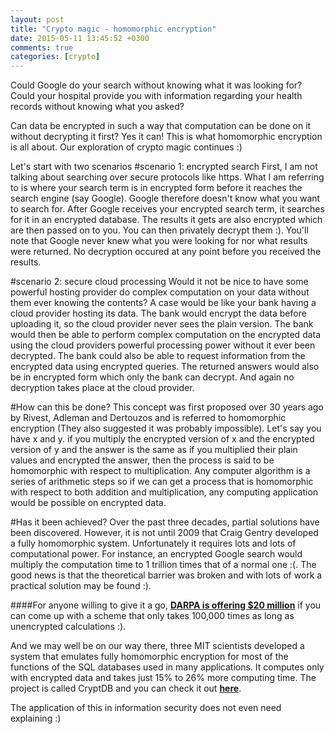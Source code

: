 ```yaml
---
layout: post
title: "Crypto magic - homomorphic encryption"
date: 2015-05-11 13:45:52 +0300
comments: true
categories: [crypto]
---
```

Could Google do your search without knowing what it was looking for? Could your hospital provide you with information regarding your health records without knowing what you asked? 
<!--more-->

Can data be encrypted in such a way that computation can be done on it without decrypting it first?
Yes it can! This is what homomorphic encryption is all about. 
Our exploration of crypto magic continues :)

Let's start with two scenarios
#scenario 1: encrypted search
First, I am not talking about searching over secure protocols like https. What I am referring to is where your search term is in encrypted form before it reaches the search engine (say Google). Google therefore doesn't know what you want to search for. 
After Google receives your encrypted search term, it searches for it in an encrypted database. The results it gets are also encrypted which are then passed on to you. You can then privately decrypt them :). You'll note that Google never knew what you were looking for nor what results were returned. No decryption occured at any point before you received the results.

#scenario 2: secure cloud processing
Would it not be nice to have some powerful hosting provider do complex computation on your data without them ever knowing the contents? A case would be like your bank having a cloud provider hosting its data. The bank would encrypt the data before uploading it, so the cloud provider never sees the plain version. The bank would then be able to perform complex computation on the encrypted data using the cloud providers powerful processing power without it ever been decrypted. The bank could also be able to request information from the encrypted data using encrypted queries. The returned answers would also be in encrypted form which only the bank can decrypt. And again no decryption takes place at the cloud provider.

#How can this be done?
This concept was first proposed over 30 years ago by Rivest, Adleman and Dertouzos and is referred to homomorphic encryption (They also suggested it was probably impossible). 
Let's say you have x and y. if you multiply the encrypted version of x and the encrypted version of y and the answer is the same as if you multiplied their plain values and encrypted the answer, then the process is said to be homomorphic with respect to multiplication.
Any computer algorithm is a series of arithmetic steps so if we can get a process that is homomorphic with respect to both addition and multiplication, any computing application would be possible on encrypted data.

#Has it been achieved?
Over the past three decades, partial solutions have been discovered. 
However, it is not until 2009 that Craig Gentry developed a fully homomorphic system. Unfortunately it requires lots and lots of computational power. For instance, an encrypted Google search would multiply the computation time to 1 trillion times that of a normal one :(.
The good news is that the theoretical barrier was broken and with lots of work a practical solution may be found :).

####For anyone willing to give it a go, <a href="http://www.i-programmer.info/news/112-theory/2330-darpa-spends-20-million-on-homomorphic-encryption.html" target="_blank">**DARPA is offering $20 million**</a> if you can come up with a scheme that only takes 100,000 times as long as unencrypted calculations :).

And we may well be on our way there, three MIT scientists developed a system that emulates fully homomorphic encryption for most of the functions of the SQL databases used in many applications. It computes only with encrypted data and takes just 15% to 26% more computing time.
The project is called CryptDB and you can check it out <a href="https://github.com/CryptDB/cryptdb" target="_blank">**here**</a>.

The application of this in information security does not even need explaining :)
